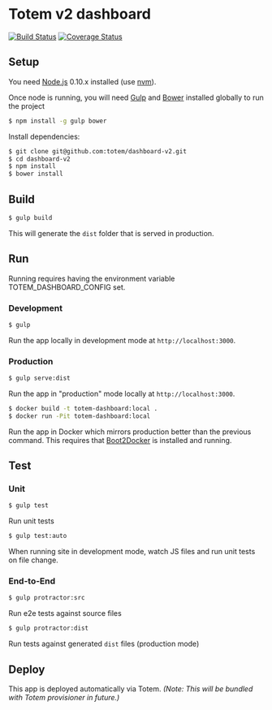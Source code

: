 # Totem v2 dashboard

[![Build Status](https://travis-ci.org/totem/dashboard-v2.svg?branch=develop)](https://travis-ci.org/totem/dashboard-v2)
[![Coverage Status](https://coveralls.io/repos/totem/dashboard-v2/badge.svg)](https://coveralls.io/r/totem/dashboard-v2)

## Setup

You need [Node.js](https://nodejs.org/) 0.10.x installed (use [nvm](https://github.com/creationix/nvm)).

Once node is running, you will need [Gulp](http://gulpjs.com/) and [Bower](http://bower.io/) installed globally to run the project

```sh
$ npm install -g gulp bower
```

Install dependencies:

```sh
$ git clone git@github.com:totem/dashboard-v2.git
$ cd dashboard-v2
$ npm install
$ bower install
```

## Build

```sh
$ gulp build
```

This will generate the `dist` folder that is served in production.

## Run

Running requires having the environment variable TOTEM_DASHBOARD_CONFIG set.

### Development

```sh
$ gulp
```

Run the app locally in development mode at `http://localhost:3000`.

### Production

```sh
$ gulp serve:dist
```

Run the app in "production" mode locally at `http://localhost:3000`.

```sh
$ docker build -t totem-dashboard:local .
$ docker run -Pit totem-dashboard:local
```

Run the app in Docker which mirrors production better than the previous command. This requires that [Boot2Docker](http://boot2docker.io/) is installed and running.

## Test

### Unit

```sh
$ gulp test
```

Run unit tests

```sh
$ gulp test:auto
```

When running site in development mode, watch JS files and run unit tests on file change.

### End-to-End

```sh
$ gulp protractor:src
```

Run e2e tests against source files

```sh
$ gulp protractor:dist
```

Run tests against generated `dist` files (production mode)

## Deploy

This app is deployed automatically via Totem.
*(Note: This will be bundled with Totem provisioner in future.)*
